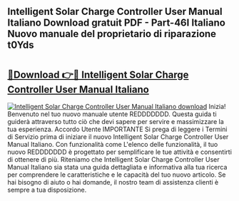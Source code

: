 ## Intelligent Solar Charge Controller User Manual Italiano Download gratuit PDF - Part-46I Italiano Nuovo manuale del proprietario di riparazione t0Yds

# <h2><a href="http://dffppk.blite.top/?on=Intelligent+Solar+Charge+Controller+User+Manual+Italiano">🔗Download 👉🔴 Intelligent Solar Charge Controller User Manual Italiano</a></h2>

[![Intelligent Solar Charge Controller User Manual Italiano download](https://i.imgur.com/lujVjoI.png)](http://dffppk.blite.top/?on=Intelligent+Solar+Charge+Controller+User+Manual+Italiano)
Inizia! Benvenuto nel tuo nuovo manuale utente REDDDDDDD. Questa guida ti guiderà attraverso tutto ciò che devi sapere per servire e massimizzare la tua esperienza. Accordo Utente IMPORTANTE Si prega di leggere i Termini di Servizio prima di iniziare il nuovo Intelligent Solar Charge Controller User Manual Italiano. Con funzionalità come L'elenco delle funzionalità, il tuo nuovo REDDDDDDD è progettato per semplificare le tue attività e consentirti di ottenere di più. Riteniamo che Intelligent Solar Charge Controller User Manual Italiano sia stata una guida dettagliata e informativa alla tua ricerca per comprendere le caratteristiche e le capacità del tuo nuovo articolo. Se hai bisogno di aiuto o hai domande, il nostro team di assistenza clienti è sempre a tua disposizione.
